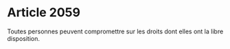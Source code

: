 # Article 2059

Toutes personnes peuvent compromettre sur les droits dont elles ont la libre disposition.
